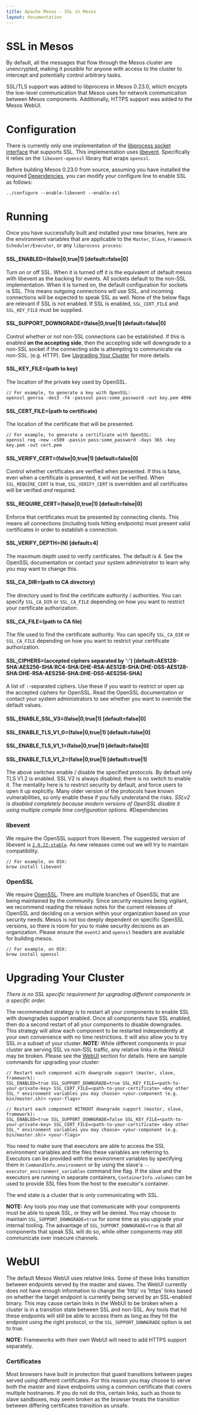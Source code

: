 ```yaml
---
title: Apache Mesos - SSL in Mesos
layout: documentation
---
```


# SSL in Mesos

By default, all the messages that flow through the Mesos cluster are unencrypted, making it possible for anyone with access to the cluster to intercept and potentially control arbitrary tasks.

SSL/TLS support was added to libprocess in Mesos 0.23.0, which encypts the low-level communication that Mesos uses for network communication between Mesos components.  Additionally, HTTPS support was added to the Mesos WebUI.

# Configuration
There is currently only one implementation of the [libprocess socket interface](https://github.com/apache/mesos/blob/master/3rdparty/libprocess/include/process/socket.hpp) that supports SSL. This implementation uses [libevent](https://github.com/libevent/libevent). Specifically it relies on the `libevent-openssl` library that wraps `openssl`.

Before building Mesos 0.23.0 from source, assuming you have installed the required [Dependencies](#Dependencies), you can modify your configure line to enable SSL as follows:

~~~
../configure --enable-libevent --enable-ssl
~~~

# Running
Once you have successfully built and installed your new binaries, here are the environment variables that are applicable to the `Master`, `Slave`, `Framework Scheduler/Executor`, or any `libprocess process`:

#### SSL_ENABLED=(false|0,true|1) [default=false|0]
Turn on or off SSL. When it is turned off it is the equivalent of default mesos with libevent as the backing for events. All sockets default to the non-SSL implementation. When it is turned on, the default configuration for sockets is SSL. This means outgoing connections will use SSL, and incoming connections will be expected to speak SSL as well. None of the below flags are relevant if SSL is not enabled.  If SSL is enabled, `SSL_CERT_FILE` and `SSL_KEY_FILE` must be supplied.

#### SSL_SUPPORT_DOWNGRADE=(false|0,true|1) [default=false|0]
Control whether or not non-SSL connections can be established. If this is enabled __on the accepting side__, then the accepting side will downgrade to a non-SSL socket if the connecting side is attempting to communicate via non-SSL. (e.g. HTTP). See [Upgrading Your Cluster](#Upgrading) for more details.

#### SSL_KEY_FILE=(path to key)
The location of the private key used by OpenSSL.

~~~
// For example, to generate a key with OpenSSL:
openssl genrsa -des3 -f4 -passout pass:some_password -out key.pem 4096
~~~

#### SSL_CERT_FILE=(path to certificate)
The location of the certificate that will be presented.

~~~
// For example, to generate a certificate with OpenSSL:
openssl req -new -x509 -passin pass:some_password -days 365 -key key.pem -out cert.pem
~~~

#### SSL_VERIFY_CERT=(false|0,true|1) [default=false|0]
Control whether certificates are verified when presented. If this is false, even when a certificate is presented, it will not be verified. When `SSL_REQUIRE_CERT` is true, `SSL_VERIFY_CERT` is overridden and all certificates will be verified _and_ required.

#### SSL_REQUIRE_CERT=(false|0,true|1) [default=false|0]
Enforce that certificates must be presented by connecting clients. This means all connections (including tools hitting endpoints) must present valid certificates in order to establish a connection.

#### SSL_VERIFY_DEPTH=(N) [default=4]
The maximum depth used to verify certificates. The default is 4. See the OpenSSL documentation or contact your system administrator to learn why you may want to change this.

#### SSL_CA_DIR=(path to CA directory)
The directory used to find the certificate authority / authorities. You can specify `SSL_CA_DIR` or `SSL_CA_FILE` depending on how you want to restrict your certificate authorization.

#### SSL_CA_FILE=(path to CA file)
The file used to find the certificate authority. You can specify `SSL_CA_DIR` or `SSL_CA_FILE` depending on how you want to restrict your certificate authorization.

#### SSL_CIPHERS=(accepted ciphers separated by ':') [default=AES128-SHA:AES256-SHA:RC4-SHA:DHE-RSA-AES128-SHA:DHE-DSS-AES128-SHA:DHE-RSA-AES256-SHA:DHE-DSS-AES256-SHA]
A list of `:`-separated ciphers. Use these if you want to restrict or open up the accepted ciphers for OpenSSL. Read the OpenSSL documentation or contact your system administrators to see whether you want to override the default values.

#### SSL_ENABLE_SSL_V3=(false|0,true|1) [default=false|0]
#### SSL_ENABLE_TLS_V1_0=(false|0,true|1) [default=false|0]
#### SSL_ENABLE_TLS_V1_1=(false|0,true|1) [default=false|0]
#### SSL_ENABLE_TLS_V1_2=(false|0,true|1) [default=true|1]
The above switches enable / disable the specified protocols. By default only TLS V1.2 is enabled. SSL V2 is always disabled; there is no switch to enable it. The mentality here is to restrict security by default, and force users to open it up explicitly. Many older version of the protocols have known vulnerabilities, so only enable these if you fully understand the risks.
_SSLv2 is disabled completely because modern versions of OpenSSL disable it using multiple compile time configuration options._
#<a name="Dependencies"></a>Dependencies

### libevent
We require the OpenSSL support from libevent. The suggested version of libevent is [`2.0.22-stable`](https://github.com/libevent/libevent/releases/tag/release-2.0.22-stable). As new releases come out we will try to maintain compatibility.

~~~
// For example, on OSX:
brew install libevent
~~~

### OpenSSL
We require [OpenSSL](https://github.com/openssl/openssl). There are multiple branches of OpenSSL that are being maintained by the community. Since security requires being vigilant, we recommend reading the release notes for the current releases of OpenSSL and deciding on a version within your organization based on your security needs. Mesos is not too deeply dependent on specific OpenSSL versions, so there is room for you to make security decisions as an organization.
Please ensure the `event2` and `openssl` headers are available for building mesos.

~~~
// For example, on OSX:
brew install openssl
~~~

# <a name="Upgrading"></a>Upgrading Your Cluster
_There is no SSL specific requirement for upgrading different components in a specific order._

The recommended strategy is to restart all your components to enable SSL with downgrades support enabled. Once all components have SSL enabled, then do a second restart of all your components to disable downgrades. This strategy will allow each component to be restarted independently at your own convenience with no time restrictions. It will also allow you to try SSL in a subset of your cluster. __NOTE:__ While different components in your cluster are serving SSL vs non-SSL traffic, any relative links in the WebUI may be broken. Please see the [WebUI](#WebUI) section for details. Here are sample commands for upgrading your cluster:

~~~
// Restart each component with downgrade support (master, slave, framework):
SSL_ENABLED=true SSL_SUPPORT_DOWNGRADE=true SSL_KEY_FILE=<path-to-your-private-key> SSL_CERT_FILE=<path-to-your-certificate> <Any other SSL_* environment variables you may choose> <your-component (e.g. bin/master.sh)> <your-flags>

// Restart each component WITHOUT downgrade support (master, slave, framework):
SSL_ENABLED=true SSL_SUPPORT_DOWNGRADE=false SSL_KEY_FILE=<path-to-your-private-key> SSL_CERT_FILE=<path-to-your-certificate> <Any other SSL_* environment variables you may choose> <your-component (e.g. bin/master.sh)> <your-flags>
~~~
You need to make sure that executors are able to access the SSL environment variables and the files these variables are referring to. Executors can be provided with the environment variables by specifying them in `CommandInfo.environment` or by using the slave's `--executor_environment_variables` command line flag. If the slave and the executors are running in separate containers, `ContainerInfo.volumes` can be used to provide SSL files from the host to the executor's container.

The end state is a cluster that is only communicating with SSL.

__NOTE:__ Any tools you may use that communicate with your components must be able to speak SSL, or they will be denied. You may choose to maintain `SSL_SUPPORT_DOWNGRADE=true` for some time as you upgrade your internal tooling. The advantage of `SSL_SUPPORT_DOWNGRADE=true` is that all components that speak SSL will do so, while other components may still communicate over insecure channels.

# <a name="WebUI"></a>WebUI
The default Mesos WebUI uses relative links. Some of these links transition between endpoints served by the master and slaves. The WebUI currently does not have enough information to change the 'http' vs 'https' links based on whether the target endpoint is currently being served by an SSL-enabled binary. This may cause certain links in the WebUI to be broken when a cluster is in a transition state between SSL and non-SSL. Any tools that hit these endpoints will still be able to access them as long as they hit the endpoint using the right protocol, or the `SSL_SUPPORT_DOWNGRADE` option is set to true.

__NOTE:__ Frameworks with their own WebUI will need to add HTTPS support separately.

### Certificates
Most browsers have built in protection that guard transitions between pages served using different certificates. For this reason you may choose to serve both the master and slave endpoints using a common certificate that covers multiple hostnames. If you do not do this, certain links, such as those to slave sandboxes, may seem broken as the browser treats the transition between differing certificates transition as unsafe.
